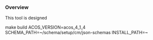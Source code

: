 ### Overview

This tool is designed 

make build ACOS_VERSION=acos_4_1_4 SCHEMA_PATH=~/schema/setup/cm/json-schemas INSTALL_PATH=~
